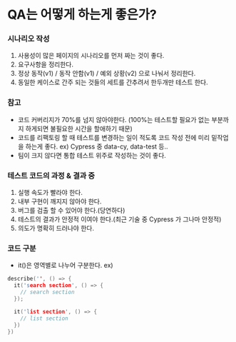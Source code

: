 # QA는 어떻게 하는게 좋은가?

### 시나리오 작성
1. 사용성이 많은 페이지의 시나리오를 먼저 짜는 것이 좋다.
2. 요구사항을 정리한다.
3. 정상 동작(v1) / 동작 안함(v1) / 예외 상황(v2) 으로 나눠서 정리한다.
4. 동일한 케이스로 간주 되는 것들의 세트를 간추려서 한두개만 테스트 한다.


### 참고
- 코드 커버리지가 70%를 넘지 않아야한다.
  (100%는 테스트할 필요가 없는 부분까지 하게되면 불필요한 시간을 할애하기 때문)
- 코드를 리팩토링 할 때 테스트를 변경하는 일이 적도록 코드 작성 전에 미리 밑작업을 하는게 좋다.
  ex) Cypress 중 data-cy, data-test 등..
- 팀이 크지 않다면 통합 테스트 위주로 작성하는 것이 좋다.


### 테스트 코드의 과정 & 결과 중
1. 실행 속도가 빨라야 한다.
2. 내부 구현이 깨지지 않아야 한다.
3. 버그를 검출 할 수 있어야 한다.(당연하다)
4. 테스트의 결과가 안정적 이여야 한다.(최근 기술 중 Cypress 가 그나마 안정적)
5. 의도가 명확히 드러나야 한다.


### 코드 구분
- it()은 영역별로 나누어 구분한다.
ex)
```cpp
describe('', () => {
  it('search section', () => {
    // search section
  });

  it('list section', () => {
    // list section
  })
})
```
